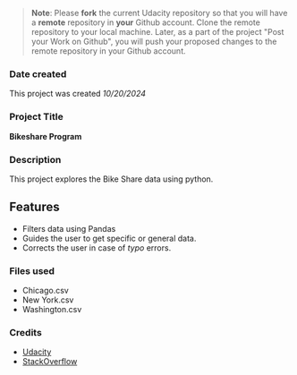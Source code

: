 >**Note**: Please **fork** the current Udacity repository so that you will have a **remote** repository in **your** Github account. Clone the remote repository to your local machine. Later, as a part of the project "Post your Work on Github", you will push your proposed changes to the remote repository in your Github account.

### Date created
This project was created _10/20/2024_

### Project Title
**Bikeshare Program**

### Description
This project explores the Bike Share data using python.

## Features
- Filters data using Pandas
- Guides the user to get specific or general data.
- Corrects the user in case of _typo_ errors.

### Files used
- Chicago.csv
- New York.csv
- Washington.csv

### Credits
- [Udacity](https://www.udacity.com "Visit Udacity's website")
- [StackOverflow](https://www.stackoverflow.com "Visit Udacity's website")



